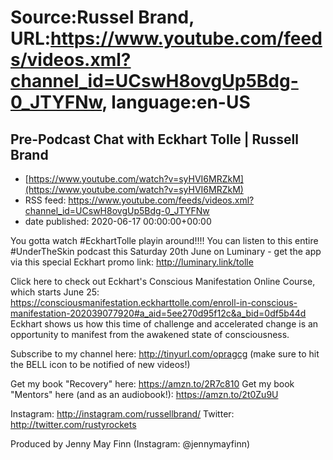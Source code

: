 # Source:Russel Brand, URL:https://www.youtube.com/feeds/videos.xml?channel_id=UCswH8ovgUp5Bdg-0_JTYFNw, language:en-US

## Pre-Podcast Chat with Eckhart Tolle | Russell Brand
 - [https://www.youtube.com/watch?v=syHVI6MRZkM](https://www.youtube.com/watch?v=syHVI6MRZkM)
 - RSS feed: https://www.youtube.com/feeds/videos.xml?channel_id=UCswH8ovgUp5Bdg-0_JTYFNw
 - date published: 2020-06-17 00:00:00+00:00

You gotta watch #EckhartTolle playin around!!!!
You can listen to this entire #UnderTheSkin podcast this Saturday 20th June on Luminary - get the app via this special Eckhart promo link: http://luminary.link/tolle

Click here to check out Eckhart's Conscious Manifestation Online Course, which starts June 25: https://consciousmanifestation.eckharttolle.com/enroll-in-conscious-manifestation-202039077920#a_aid=5ee270d95f12c&a_bid=0df5b44d
Eckhart shows us how this time of challenge and accelerated change is an opportunity to manifest from the awakened state of consciousness. 

Subscribe to my channel here: http://tinyurl.com/opragcg
(make sure to hit the BELL icon to be notified of new videos!)

Get my book "Recovery" here: https://amzn.to/2R7c810
Get my book "Mentors" here (and as an audiobook!): https://amzn.to/2t0Zu9U

Instagram: http://instagram.com/russellbrand/
Twitter: http://twitter.com/rustyrockets

Produced by Jenny May Finn (Instagram: @jennymayfinn)

